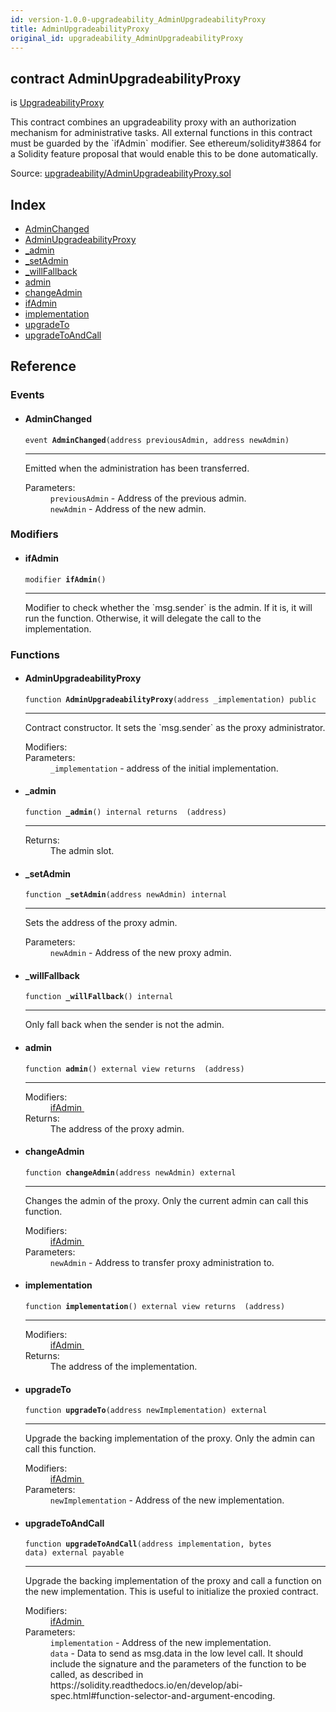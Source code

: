 ```yaml
---
id: version-1.0.0-upgradeability_AdminUpgradeabilityProxy
title: AdminUpgradeabilityProxy
original_id: upgradeability_AdminUpgradeabilityProxy
---
```


<div class="contract-doc"><div class="contract"><h2 class="contract-header"><span class="contract-kind">contract</span> AdminUpgradeabilityProxy</h2><p class="base-contracts"><span>is</span> <a href="upgradeability_UpgradeabilityProxy.html">UpgradeabilityProxy</a></p><p class="description">This contract combines an upgradeability proxy with an authorization mechanism for administrative tasks. All external functions in this contract must be guarded by the `ifAdmin` modifier. See ethereum/solidity#3864 for a Solidity feature proposal that would enable this to be done automatically.</p><div class="source">Source: <a href="https://github.com/zeppelinos/zos-lib/blob/v1.0.0/contracts/upgradeability/AdminUpgradeabilityProxy.sol" target="_blank">upgradeability/AdminUpgradeabilityProxy.sol</a></div></div><div class="index"><h2>Index</h2><ul><li><a href="upgradeability_AdminUpgradeabilityProxy.html#AdminChanged">AdminChanged</a></li><li><a href="upgradeability_AdminUpgradeabilityProxy.html#AdminUpgradeabilityProxy">AdminUpgradeabilityProxy</a></li><li><a href="upgradeability_AdminUpgradeabilityProxy.html#_admin">_admin</a></li><li><a href="upgradeability_AdminUpgradeabilityProxy.html#_setAdmin">_setAdmin</a></li><li><a href="upgradeability_AdminUpgradeabilityProxy.html#_willFallback">_willFallback</a></li><li><a href="upgradeability_AdminUpgradeabilityProxy.html#admin">admin</a></li><li><a href="upgradeability_AdminUpgradeabilityProxy.html#changeAdmin">changeAdmin</a></li><li><a href="upgradeability_AdminUpgradeabilityProxy.html#ifAdmin">ifAdmin</a></li><li><a href="upgradeability_AdminUpgradeabilityProxy.html#implementation">implementation</a></li><li><a href="upgradeability_AdminUpgradeabilityProxy.html#upgradeTo">upgradeTo</a></li><li><a href="upgradeability_AdminUpgradeabilityProxy.html#upgradeToAndCall">upgradeToAndCall</a></li></ul></div><div class="reference"><h2>Reference</h2><div class="events"><h3>Events</h3><ul><li><div class="item event"><span id="AdminChanged" class="anchor-marker"></span><h4 class="name">AdminChanged</h4><div class="body"><code class="signature">event <strong>AdminChanged</strong><span>(address previousAdmin, address newAdmin) </span></code><hr/><div class="description"><p>Emitted when the administration has been transferred.</p></div><dl><dt><span class="label-parameters">Parameters:</span></dt><dd><div><code>previousAdmin</code> - Address of the previous admin.</div><div><code>newAdmin</code> - Address of the new admin.</div></dd></dl></div></div></li></ul></div><div class="modifiers"><h3>Modifiers</h3><ul><li><div class="item modifier"><span id="ifAdmin" class="anchor-marker"></span><h4 class="name">ifAdmin</h4><div class="body"><code class="signature">modifier <strong>ifAdmin</strong><span>() </span></code><hr/><div class="description"><p>Modifier to check whether the `msg.sender` is the admin. If it is, it will run the function. Otherwise, it will delegate the call to the implementation.</p></div></div></div></li></ul></div><div class="functions"><h3>Functions</h3><ul><li><div class="item function"><span id="AdminUpgradeabilityProxy" class="anchor-marker"></span><h4 class="name">AdminUpgradeabilityProxy</h4><div class="body"><code class="signature">function <strong>AdminUpgradeabilityProxy</strong><span>(address _implementation) </span><span>public </span></code><hr/><div class="description"><p>Contract constructor. It sets the `msg.sender` as the proxy administrator.</p></div><dl><dt><span class="label-modifiers">Modifiers:</span></dt><dd></dd><dt><span class="label-parameters">Parameters:</span></dt><dd><div><code>_implementation</code> - address of the initial implementation.</div></dd></dl></div></div></li><li><div class="item function"><span id="_admin" class="anchor-marker"></span><h4 class="name">_admin</h4><div class="body"><code class="signature">function <strong>_admin</strong><span>() </span><span>internal </span><span>returns  (address) </span></code><hr/><dl><dt><span class="label-return">Returns:</span></dt><dd>The admin slot.</dd></dl></div></div></li><li><div class="item function"><span id="_setAdmin" class="anchor-marker"></span><h4 class="name">_setAdmin</h4><div class="body"><code class="signature">function <strong>_setAdmin</strong><span>(address newAdmin) </span><span>internal </span></code><hr/><div class="description"><p>Sets the address of the proxy admin.</p></div><dl><dt><span class="label-parameters">Parameters:</span></dt><dd><div><code>newAdmin</code> - Address of the new proxy admin.</div></dd></dl></div></div></li><li><div class="item function"><span id="_willFallback" class="anchor-marker"></span><h4 class="name">_willFallback</h4><div class="body"><code class="signature">function <strong>_willFallback</strong><span>() </span><span>internal </span></code><hr/><div class="description"><p>Only fall back when the sender is not the admin.</p></div></div></div></li><li><div class="item function"><span id="admin" class="anchor-marker"></span><h4 class="name">admin</h4><div class="body"><code class="signature">function <strong>admin</strong><span>() </span><span>external </span><span>view </span><span>returns  (address) </span></code><hr/><dl><dt><span class="label-modifiers">Modifiers:</span></dt><dd><a href="upgradeability_AdminUpgradeabilityProxy.html#ifAdmin">ifAdmin </a></dd><dt><span class="label-return">Returns:</span></dt><dd>The address of the proxy admin.</dd></dl></div></div></li><li><div class="item function"><span id="changeAdmin" class="anchor-marker"></span><h4 class="name">changeAdmin</h4><div class="body"><code class="signature">function <strong>changeAdmin</strong><span>(address newAdmin) </span><span>external </span></code><hr/><div class="description"><p>Changes the admin of the proxy. Only the current admin can call this function.</p></div><dl><dt><span class="label-modifiers">Modifiers:</span></dt><dd><a href="upgradeability_AdminUpgradeabilityProxy.html#ifAdmin">ifAdmin </a></dd><dt><span class="label-parameters">Parameters:</span></dt><dd><div><code>newAdmin</code> - Address to transfer proxy administration to.</div></dd></dl></div></div></li><li><div class="item function"><span id="implementation" class="anchor-marker"></span><h4 class="name">implementation</h4><div class="body"><code class="signature">function <strong>implementation</strong><span>() </span><span>external </span><span>view </span><span>returns  (address) </span></code><hr/><dl><dt><span class="label-modifiers">Modifiers:</span></dt><dd><a href="upgradeability_AdminUpgradeabilityProxy.html#ifAdmin">ifAdmin </a></dd><dt><span class="label-return">Returns:</span></dt><dd>The address of the implementation.</dd></dl></div></div></li><li><div class="item function"><span id="upgradeTo" class="anchor-marker"></span><h4 class="name">upgradeTo</h4><div class="body"><code class="signature">function <strong>upgradeTo</strong><span>(address newImplementation) </span><span>external </span></code><hr/><div class="description"><p>Upgrade the backing implementation of the proxy. Only the admin can call this function.</p></div><dl><dt><span class="label-modifiers">Modifiers:</span></dt><dd><a href="upgradeability_AdminUpgradeabilityProxy.html#ifAdmin">ifAdmin </a></dd><dt><span class="label-parameters">Parameters:</span></dt><dd><div><code>newImplementation</code> - Address of the new implementation.</div></dd></dl></div></div></li><li><div class="item function"><span id="upgradeToAndCall" class="anchor-marker"></span><h4 class="name">upgradeToAndCall</h4><div class="body"><code class="signature">function <strong>upgradeToAndCall</strong><span>(address implementation, bytes data) </span><span>external </span><span>payable </span></code><hr/><div class="description"><p>Upgrade the backing implementation of the proxy and call a function on the new implementation. This is useful to initialize the proxied contract.</p></div><dl><dt><span class="label-modifiers">Modifiers:</span></dt><dd><a href="upgradeability_AdminUpgradeabilityProxy.html#ifAdmin">ifAdmin </a></dd><dt><span class="label-parameters">Parameters:</span></dt><dd><div><code>implementation</code> - Address of the new implementation.</div><div><code>data</code> - Data to send as msg.data in the low level call. It should include the signature and the parameters of the function to be called, as described in https://solidity.readthedocs.io/en/develop/abi-spec.html#function-selector-and-argument-encoding.</div></dd></dl></div></div></li></ul></div></div></div>
